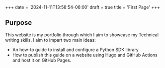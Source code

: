 +++
date = '2024-11-11T13:58:54-06:00'
draft = true
title = 'First Page'
+++

## Purpose
This website is my portfolio through which I aim to showcase my Technical writing skills. I aim to impart two main ideas:

- An how-to guide to install and configure a Python SDK library
- How to publish this guide on a website using Hugo and GitHub Actions and host it on GitHub Pages.
